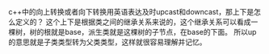 c++中的向上转换或者向下转换用英语表达及时upcast和downcast，那上下是怎么定义的？
这个上下是根据类之间的继承关系来说的，这个继承关系可以看成一棵树，树的根就是base，派生类就是这棵树的子节点，在base的下面。
所以up的意思就是子类类型转为父类类型，这样就很容易理解并记忆。
